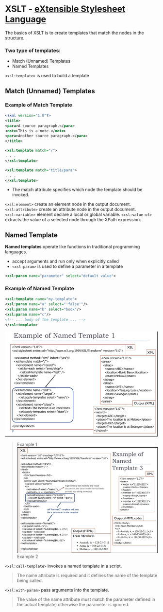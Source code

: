 # XSLT - [eXtensible Stylesheet Language](https://www.w3schools.com/xml/xsl_intro.asp)

The basics of XSLT is to create templates that match the nodes in the structure.

### Two type of templates:
 + Match (Unnamed) Templates
 + Named Templates

`<xsl:template>` is used to build a template

## Match (Unnamed) Templates

### Example of Match Template

```xml
<?xml version="1.0"?>
<title>
<para>A source paragraph.</para>
<note>This is a note.</note>
<para>Another source paragraph.</para>
</title>
```

```xml
<xsl:template match="/">
. . .
</xsl:template>
```

```xml
<xsl:template match="title/para">
. . .
</xsl:template>
```

+ The match attribute specifies which node the template should be invoked.

`<xsl:element>` create an element node in the output document.
`<xsl:attribute>` create an attribute node in the output document.
`<xsl:variable>` element declare a local or global variable.
`<xsl:value-of>` extracts the value of a selected node through the XPath expression.

## Named Template

**Named templates** operate like functions in traditional programming languages.

+ accept arguments and run only when explicitly called
+ `<xsl:param>` is used to define a parameter in a template
```xml
<xsl:param name="parameter" select="default value">
```

### Example of Named Template

```xml
<xsl:template name="my-template">
<xsl:param name="a" select="'false'"/>
<xsl:param name="b" select="book"/>
<xsl:param name="c"/>
<!-- ... body of the template ... -->
</xsl:template>
```

![Example of Named Template](./img/TCP3151-Lec5-named-template-example.png)
> Example 1
![Example of Named Template 3](./img/TCP3151-Lec5-named-template-example2.png)
> Example 2

`<xsl:call-template>` invokes a named template in a script.
>The name attribute is required and it defines the name of the template being called.

`<xsl:with-param>` pass arguments into the template.
> The value of the name attribute must match the parameter defined in the actual template; otherwise the parameter is ignored.
